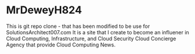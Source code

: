 # MrDeweyH824
This is git repo clone - that has been modified to be use for SolutionsArchitect007.com 
It is a site that I create to become an influener in Cloud Computing, Infrastructure, and Cloud Security
Cloud Concierge Agency that provide Cloud Computing News.
